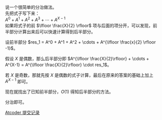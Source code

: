 说一个很简单的分治做法。  
先把式子写下来：  
$A^0 + A^1 + A^2 + A^3 + \cdots + A^{X-1}$  
如果将式子的前 $\lfloor \frac{X}{2} \rfloor$ 项与后面的项分开，可以发现，前半部分计算出来后可以快速计算得到后半部分。  

设前半部分 $res_1 = A^0 + A^1 + A^2 + \cdots + A^{\lfloor \frac{x}{2} \rfloor -1}$。  

假设 $X$ 是偶数，那么后半部分即 $A^{\lfloor \frac{X}{2}\rfloor} + \cdots + A^{X-1} = A^{\lfloor \frac{X}{2}\rfloor} \cdot res_1$。  

若 $X$ 是奇数，那就先按 $X$ 是偶数的式子计算，最后在原来的答案的基础上加上 $A^{X-1}$ 即可。  

现在就找出了已知前半部分，$O(1)$ 得知后半部分的方法。  

分治即可。  

[Atcoder 提交记录](https://atcoder.jp/contests/abc293/submissions/39636293)